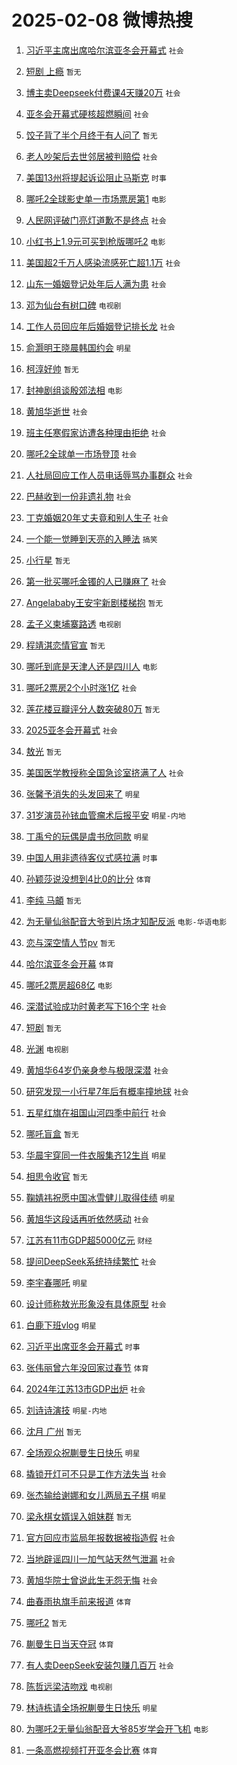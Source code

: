 # 2025-02-08 微博热搜 
1. [习近平主席出席哈尔滨亚冬会开幕式](https://m.weibo.cn/search?containerid=100103type%3D1%26t%3D10%26q%3D%23%E4%B9%A0%E8%BF%91%E5%B9%B3%E4%B8%BB%E5%B8%AD%E5%87%BA%E5%B8%AD%E5%93%88%E5%B0%94%E6%BB%A8%E4%BA%9A%E5%86%AC%E4%BC%9A%E5%BC%80%E5%B9%95%E5%BC%8F%23&stream_entry_id=51&isnewpage=1&extparam=seat%3D1%26pos%3D0%26filter_type%3Drealtimehot%26stream_entry_id%3D51%26c_type%3D51%26q%3D%2523%25E4%25B9%25A0%25E8%25BF%2591%25E5%25B9%25B3%25E4%25B8%25BB%25E5%25B8%25AD%25E5%2587%25BA%25E5%25B8%25AD%25E5%2593%2588%25E5%25B0%2594%25E6%25BB%25A8%25E4%25BA%259A%25E5%2586%25AC%25E4%25BC%259A%25E5%25BC%2580%25E5%25B9%2595%25E5%25BC%258F%2523%26dgr%3D0%26cate%3D10103%26display_time%3D1738962981%26pre_seqid%3D17389629811650108983925) `社会` 

2. [短剧 上瘾](https://m.weibo.cn/search?containerid=100103type%3D1%26t%3D10%26q%3D%E7%9F%AD%E5%89%A7+%E4%B8%8A%E7%98%BE&stream_entry_id=31&isnewpage=1&extparam=seat%3D1%26realpos%3D1%26stream_entry_id%3D31%26band_rank%3D1%26lcate%3D5001%26pos%3D0%26filter_type%3Drealtimehot%26flag%3D2%26c_type%3D31%26q%3D%25E7%259F%25AD%25E5%2589%25A7%2520%25E4%25B8%258A%25E7%2598%25BE%26dgr%3D0%26cate%3D5001%26display_time%3D1738962981%26pre_seqid%3D17389629811650108983925) `暂无` 

3. [博主卖Deepseek付费课4天赚20万](https://m.weibo.cn/search?containerid=100103type%3D1%26t%3D10%26q%3D%23%E5%8D%9A%E4%B8%BB%E5%8D%96Deepseek%E4%BB%98%E8%B4%B9%E8%AF%BE4%E5%A4%A9%E8%B5%9A20%E4%B8%87%23&stream_entry_id=31&isnewpage=1&extparam=seat%3D1%26realpos%3D2%26stream_entry_id%3D31%26band_rank%3D2%26lcate%3D5001%26pos%3D1%26filter_type%3Drealtimehot%26flag%3D2%26c_type%3D31%26q%3D%2523%25E5%258D%259A%25E4%25B8%25BB%25E5%258D%2596Deepseek%25E4%25BB%2598%25E8%25B4%25B9%25E8%25AF%25BE4%25E5%25A4%25A9%25E8%25B5%259A20%25E4%25B8%2587%2523%26dgr%3D0%26cate%3D5001%26display_time%3D1738962981%26pre_seqid%3D17389629811650108983925) `社会` 

4. [亚冬会开幕式硬核超燃瞬间](https://m.weibo.cn/search?containerid=100103type%3D1%26t%3D10%26q%3D%23%E4%BA%9A%E5%86%AC%E4%BC%9A%E5%BC%80%E5%B9%95%E5%BC%8F%E7%A1%AC%E6%A0%B8%E8%B6%85%E7%87%83%E7%9E%AC%E9%97%B4%23&stream_entry_id=31&isnewpage=1&extparam=seat%3D1%26realpos%3D3%26stream_entry_id%3D31%26band_rank%3D3%26lcate%3D5001%26pos%3D2%26filter_type%3Drealtimehot%26flag%3D0%26c_type%3D31%26q%3D%2523%25E4%25BA%259A%25E5%2586%25AC%25E4%25BC%259A%25E5%25BC%2580%25E5%25B9%2595%25E5%25BC%258F%25E7%25A1%25AC%25E6%25A0%25B8%25E8%25B6%2585%25E7%2587%2583%25E7%259E%25AC%25E9%2597%25B4%2523%26dgr%3D0%26cate%3D5001%26display_time%3D1738962981%26pre_seqid%3D17389629811650108983925) `社会` 

5. [饺子背了半个月终于有人问了](https://m.weibo.cn/search?containerid=100103type%3D1%26t%3D10%26q%3D%E9%A5%BA%E5%AD%90%E8%83%8C%E4%BA%86%E5%8D%8A%E4%B8%AA%E6%9C%88%E7%BB%88%E4%BA%8E%E6%9C%89%E4%BA%BA%E9%97%AE%E4%BA%86&stream_entry_id=31&isnewpage=1&extparam=seat%3D1%26realpos%3D4%26stream_entry_id%3D31%26band_rank%3D4%26lcate%3D5001%26pos%3D3%26filter_type%3Drealtimehot%26flag%3D2%26c_type%3D31%26q%3D%25E9%25A5%25BA%25E5%25AD%2590%25E8%2583%258C%25E4%25BA%2586%25E5%258D%258A%25E4%25B8%25AA%25E6%259C%2588%25E7%25BB%2588%25E4%25BA%258E%25E6%259C%2589%25E4%25BA%25BA%25E9%2597%25AE%25E4%25BA%2586%26dgr%3D0%26cate%3D5001%26display_time%3D1738962981%26pre_seqid%3D17389629811650108983925) `暂无` 

6. [老人吵架后去世邻居被判赔偿](https://m.weibo.cn/search?containerid=100103type%3D1%26t%3D10%26q%3D%23%E8%80%81%E4%BA%BA%E5%90%B5%E6%9E%B6%E5%90%8E%E5%8E%BB%E4%B8%96%E9%82%BB%E5%B1%85%E8%A2%AB%E5%88%A4%E8%B5%94%E5%81%BF%23&stream_entry_id=31&isnewpage=1&extparam=seat%3D1%26realpos%3D5%26stream_entry_id%3D31%26band_rank%3D5%26lcate%3D5001%26pos%3D4%26filter_type%3Drealtimehot%26flag%3D0%26c_type%3D31%26q%3D%2523%25E8%2580%2581%25E4%25BA%25BA%25E5%2590%25B5%25E6%259E%25B6%25E5%2590%258E%25E5%258E%25BB%25E4%25B8%2596%25E9%2582%25BB%25E5%25B1%2585%25E8%25A2%25AB%25E5%2588%25A4%25E8%25B5%2594%25E5%2581%25BF%2523%26dgr%3D0%26cate%3D5001%26display_time%3D1738962981%26pre_seqid%3D17389629811650108983925) `社会` 

7. [美国13州将提起诉讼阻止马斯克](https://m.weibo.cn/search?containerid=100103type%3D1%26t%3D10%26q%3D%23%E7%BE%8E%E5%9B%BD13%E5%B7%9E%E5%B0%86%E6%8F%90%E8%B5%B7%E8%AF%89%E8%AE%BC%E9%98%BB%E6%AD%A2%E9%A9%AC%E6%96%AF%E5%85%8B%23&stream_entry_id=31&isnewpage=1&extparam=seat%3D1%26realpos%3D6%26stream_entry_id%3D31%26band_rank%3D6%26lcate%3D5001%26pos%3D5%26filter_type%3Drealtimehot%26flag%3D0%26c_type%3D31%26q%3D%2523%25E7%25BE%258E%25E5%259B%25BD13%25E5%25B7%259E%25E5%25B0%2586%25E6%258F%2590%25E8%25B5%25B7%25E8%25AF%2589%25E8%25AE%25BC%25E9%2598%25BB%25E6%25AD%25A2%25E9%25A9%25AC%25E6%2596%25AF%25E5%2585%258B%2523%26dgr%3D0%26cate%3D5001%26display_time%3D1738962981%26pre_seqid%3D17389629811650108983925) `时事` 

8. [哪吒2全球影史单一市场票房第1](https://m.weibo.cn/search?containerid=100103type%3D1%26t%3D10%26q%3D%23%E5%93%AA%E5%90%922%E5%85%A8%E7%90%83%E5%BD%B1%E5%8F%B2%E5%8D%95%E4%B8%80%E5%B8%82%E5%9C%BA%E7%A5%A8%E6%88%BF%E7%AC%AC1%23&stream_entry_id=31&isnewpage=1&extparam=seat%3D1%26realpos%3D7%26stream_entry_id%3D31%26band_rank%3D7%26lcate%3D5001%26pos%3D6%26filter_type%3Drealtimehot%26flag%3D0%26c_type%3D31%26q%3D%2523%25E5%2593%25AA%25E5%2590%25922%25E5%2585%25A8%25E7%2590%2583%25E5%25BD%25B1%25E5%258F%25B2%25E5%258D%2595%25E4%25B8%2580%25E5%25B8%2582%25E5%259C%25BA%25E7%25A5%25A8%25E6%2588%25BF%25E7%25AC%25AC1%2523%26dgr%3D0%26cate%3D5001%26display_time%3D1738962981%26pre_seqid%3D17389629811650108983925) `电影` 

9. [人民网评破门亮灯道歉不是终点](https://m.weibo.cn/search?containerid=100103type%3D1%26t%3D10%26q%3D%23%E4%BA%BA%E6%B0%91%E7%BD%91%E8%AF%84%E7%A0%B4%E9%97%A8%E4%BA%AE%E7%81%AF%E9%81%93%E6%AD%89%E4%B8%8D%E6%98%AF%E7%BB%88%E7%82%B9%23&stream_entry_id=31&isnewpage=1&extparam=seat%3D1%26realpos%3D8%26stream_entry_id%3D31%26band_rank%3D8%26lcate%3D5001%26pos%3D7%26filter_type%3Drealtimehot%26flag%3D0%26c_type%3D31%26q%3D%2523%25E4%25BA%25BA%25E6%25B0%2591%25E7%25BD%2591%25E8%25AF%2584%25E7%25A0%25B4%25E9%2597%25A8%25E4%25BA%25AE%25E7%2581%25AF%25E9%2581%2593%25E6%25AD%2589%25E4%25B8%258D%25E6%2598%25AF%25E7%25BB%2588%25E7%2582%25B9%2523%26dgr%3D0%26cate%3D5001%26display_time%3D1738962981%26pre_seqid%3D17389629811650108983925) `社会` 

10. [小红书上1.9元可买到枪版哪吒2](https://m.weibo.cn/search?containerid=100103type%3D1%26t%3D10%26q%3D%23%E5%B0%8F%E7%BA%A2%E4%B9%A6%E4%B8%8A1.9%E5%85%83%E5%8F%AF%E4%B9%B0%E5%88%B0%E6%9E%AA%E7%89%88%E5%93%AA%E5%90%922%23&stream_entry_id=31&isnewpage=1&extparam=seat%3D1%26realpos%3D9%26stream_entry_id%3D31%26band_rank%3D9%26lcate%3D5001%26pos%3D8%26filter_type%3Drealtimehot%26flag%3D2%26c_type%3D31%26q%3D%2523%25E5%25B0%258F%25E7%25BA%25A2%25E4%25B9%25A6%25E4%25B8%258A1.9%25E5%2585%2583%25E5%258F%25AF%25E4%25B9%25B0%25E5%2588%25B0%25E6%259E%25AA%25E7%2589%2588%25E5%2593%25AA%25E5%2590%25922%2523%26dgr%3D0%26cate%3D5001%26display_time%3D1738962981%26pre_seqid%3D17389629811650108983925) `电影` 

11. [美国超2千万人感染流感死亡超1.1万](https://m.weibo.cn/search?containerid=100103type%3D1%26t%3D10%26q%3D%23%E7%BE%8E%E5%9B%BD%E8%B6%852%E5%8D%83%E4%B8%87%E4%BA%BA%E6%84%9F%E6%9F%93%E6%B5%81%E6%84%9F%E6%AD%BB%E4%BA%A1%E8%B6%851.1%E4%B8%87%23&stream_entry_id=31&isnewpage=1&extparam=seat%3D1%26realpos%3D10%26stream_entry_id%3D31%26band_rank%3D10%26lcate%3D5001%26pos%3D9%26filter_type%3Drealtimehot%26flag%3D0%26c_type%3D31%26q%3D%2523%25E7%25BE%258E%25E5%259B%25BD%25E8%25B6%25852%25E5%258D%2583%25E4%25B8%2587%25E4%25BA%25BA%25E6%2584%259F%25E6%259F%2593%25E6%25B5%2581%25E6%2584%259F%25E6%25AD%25BB%25E4%25BA%25A1%25E8%25B6%25851.1%25E4%25B8%2587%2523%26dgr%3D0%26cate%3D5001%26display_time%3D1738962981%26pre_seqid%3D17389629811650108983925) `社会` 

12. [山东一婚姻登记处年后人满为患](https://m.weibo.cn/search?containerid=100103type%3D1%26t%3D10%26q%3D%23%E5%B1%B1%E4%B8%9C%E4%B8%80%E5%A9%9A%E5%A7%BB%E7%99%BB%E8%AE%B0%E5%A4%84%E5%B9%B4%E5%90%8E%E4%BA%BA%E6%BB%A1%E4%B8%BA%E6%82%A3%23&stream_entry_id=31&isnewpage=1&extparam=seat%3D1%26realpos%3D11%26stream_entry_id%3D31%26band_rank%3D11%26lcate%3D5001%26pos%3D10%26filter_type%3Drealtimehot%26flag%3D0%26c_type%3D31%26q%3D%2523%25E5%25B1%25B1%25E4%25B8%259C%25E4%25B8%2580%25E5%25A9%259A%25E5%25A7%25BB%25E7%2599%25BB%25E8%25AE%25B0%25E5%25A4%2584%25E5%25B9%25B4%25E5%2590%258E%25E4%25BA%25BA%25E6%25BB%25A1%25E4%25B8%25BA%25E6%2582%25A3%2523%26dgr%3D0%26cate%3D5001%26display_time%3D1738962981%26pre_seqid%3D17389629811650108983925) `社会` 

13. [邓为仙台有树口碑](https://m.weibo.cn/search?containerid=100103type%3D1%26t%3D10%26q%3D%23%E9%82%93%E4%B8%BA%E4%BB%99%E5%8F%B0%E6%9C%89%E6%A0%91%E5%8F%A3%E7%A2%91%23&stream_entry_id=31&isnewpage=1&extparam=seat%3D1%26realpos%3D12%26stream_entry_id%3D31%26band_rank%3D12%26lcate%3D5001%26pos%3D11%26filter_type%3Drealtimehot%26flag%3D0%26c_type%3D31%26q%3D%2523%25E9%2582%2593%25E4%25B8%25BA%25E4%25BB%2599%25E5%258F%25B0%25E6%259C%2589%25E6%25A0%2591%25E5%258F%25A3%25E7%25A2%2591%2523%26dgr%3D0%26cate%3D5001%26display_time%3D1738962981%26pre_seqid%3D17389629811650108983925) `电视剧` 

14. [工作人员回应年后婚姻登记排长龙](https://m.weibo.cn/search?containerid=100103type%3D1%26t%3D10%26q%3D%23%E5%B7%A5%E4%BD%9C%E4%BA%BA%E5%91%98%E5%9B%9E%E5%BA%94%E5%B9%B4%E5%90%8E%E5%A9%9A%E5%A7%BB%E7%99%BB%E8%AE%B0%E6%8E%92%E9%95%BF%E9%BE%99%23&stream_entry_id=31&isnewpage=1&extparam=seat%3D1%26realpos%3D13%26stream_entry_id%3D31%26band_rank%3D13%26lcate%3D5001%26pos%3D12%26filter_type%3Drealtimehot%26flag%3D0%26c_type%3D31%26q%3D%2523%25E5%25B7%25A5%25E4%25BD%259C%25E4%25BA%25BA%25E5%2591%2598%25E5%259B%259E%25E5%25BA%2594%25E5%25B9%25B4%25E5%2590%258E%25E5%25A9%259A%25E5%25A7%25BB%25E7%2599%25BB%25E8%25AE%25B0%25E6%258E%2592%25E9%2595%25BF%25E9%25BE%2599%2523%26dgr%3D0%26cate%3D5001%26display_time%3D1738962981%26pre_seqid%3D17389629811650108983925) `社会` 

15. [俞灏明王晓晨韩国约会](https://m.weibo.cn/search?containerid=100103type%3D1%26t%3D10%26q%3D%23%E4%BF%9E%E7%81%8F%E6%98%8E%E7%8E%8B%E6%99%93%E6%99%A8%E9%9F%A9%E5%9B%BD%E7%BA%A6%E4%BC%9A%23&stream_entry_id=31&isnewpage=1&extparam=seat%3D1%26realpos%3D14%26stream_entry_id%3D31%26band_rank%3D14%26lcate%3D5001%26pos%3D13%26filter_type%3Drealtimehot%26flag%3D0%26c_type%3D31%26q%3D%2523%25E4%25BF%259E%25E7%2581%258F%25E6%2598%258E%25E7%258E%258B%25E6%2599%2593%25E6%2599%25A8%25E9%259F%25A9%25E5%259B%25BD%25E7%25BA%25A6%25E4%25BC%259A%2523%26dgr%3D0%26cate%3D5001%26display_time%3D1738962981%26pre_seqid%3D17389629811650108983925) `明星` 

16. [柯淳好帅](https://m.weibo.cn/search?containerid=100103type%3D1%26t%3D10%26q%3D%E6%9F%AF%E6%B7%B3%E5%A5%BD%E5%B8%85&stream_entry_id=31&isnewpage=1&extparam=seat%3D1%26realpos%3D15%26stream_entry_id%3D31%26band_rank%3D15%26lcate%3D5001%26pos%3D14%26filter_type%3Drealtimehot%26flag%3D0%26c_type%3D31%26q%3D%25E6%259F%25AF%25E6%25B7%25B3%25E5%25A5%25BD%25E5%25B8%2585%26dgr%3D0%26cate%3D5001%26display_time%3D1738962981%26pre_seqid%3D17389629811650108983925) `暂无` 

17. [封神剧组谈殷郊法相](https://m.weibo.cn/search?containerid=100103type%3D1%26t%3D10%26q%3D%23%E5%B0%81%E7%A5%9E%E5%89%A7%E7%BB%84%E8%B0%88%E6%AE%B7%E9%83%8A%E6%B3%95%E7%9B%B8%23&stream_entry_id=31&isnewpage=1&extparam=seat%3D1%26realpos%3D16%26stream_entry_id%3D31%26band_rank%3D16%26lcate%3D5001%26pos%3D15%26filter_type%3Drealtimehot%26flag%3D0%26c_type%3D31%26q%3D%2523%25E5%25B0%2581%25E7%25A5%259E%25E5%2589%25A7%25E7%25BB%2584%25E8%25B0%2588%25E6%25AE%25B7%25E9%2583%258A%25E6%25B3%2595%25E7%259B%25B8%2523%26dgr%3D0%26cate%3D5001%26display_time%3D1738962981%26pre_seqid%3D17389629811650108983925) `电影` 

18. [黄旭华逝世](https://m.weibo.cn/search?containerid=100103type%3D1%26t%3D10%26q%3D%23%E9%BB%84%E6%97%AD%E5%8D%8E%E9%80%9D%E4%B8%96%23&stream_entry_id=31&isnewpage=1&extparam=seat%3D1%26realpos%3D17%26stream_entry_id%3D31%26band_rank%3D17%26lcate%3D5001%26pos%3D16%26filter_type%3Drealtimehot%26flag%3D0%26c_type%3D31%26q%3D%2523%25E9%25BB%2584%25E6%2597%25AD%25E5%258D%258E%25E9%2580%259D%25E4%25B8%2596%2523%26dgr%3D0%26cate%3D5001%26display_time%3D1738962981%26pre_seqid%3D17389629811650108983925) `社会` 

19. [班主任寒假家访遭各种理由拒绝](https://m.weibo.cn/search?containerid=100103type%3D1%26t%3D10%26q%3D%23%E7%8F%AD%E4%B8%BB%E4%BB%BB%E5%AF%92%E5%81%87%E5%AE%B6%E8%AE%BF%E9%81%AD%E5%90%84%E7%A7%8D%E7%90%86%E7%94%B1%E6%8B%92%E7%BB%9D%23&stream_entry_id=31&isnewpage=1&extparam=seat%3D1%26realpos%3D18%26stream_entry_id%3D31%26band_rank%3D18%26lcate%3D5001%26pos%3D17%26filter_type%3Drealtimehot%26flag%3D0%26c_type%3D31%26q%3D%2523%25E7%258F%25AD%25E4%25B8%25BB%25E4%25BB%25BB%25E5%25AF%2592%25E5%2581%2587%25E5%25AE%25B6%25E8%25AE%25BF%25E9%2581%25AD%25E5%2590%2584%25E7%25A7%258D%25E7%2590%2586%25E7%2594%25B1%25E6%258B%2592%25E7%25BB%259D%2523%26dgr%3D0%26cate%3D5001%26display_time%3D1738962981%26pre_seqid%3D17389629811650108983925) `社会` 

20. [哪吒2全球单一市场登顶](https://m.weibo.cn/search?containerid=100103type%3D1%26t%3D10%26q%3D%23%E5%93%AA%E5%90%922%E5%85%A8%E7%90%83%E5%8D%95%E4%B8%80%E5%B8%82%E5%9C%BA%E7%99%BB%E9%A1%B6%23&stream_entry_id=31&isnewpage=1&extparam=seat%3D1%26realpos%3D19%26stream_entry_id%3D31%26band_rank%3D19%26lcate%3D5001%26pos%3D18%26filter_type%3Drealtimehot%26flag%3D0%26c_type%3D31%26q%3D%2523%25E5%2593%25AA%25E5%2590%25922%25E5%2585%25A8%25E7%2590%2583%25E5%258D%2595%25E4%25B8%2580%25E5%25B8%2582%25E5%259C%25BA%25E7%2599%25BB%25E9%25A1%25B6%2523%26dgr%3D0%26cate%3D5001%26display_time%3D1738962981%26pre_seqid%3D17389629811650108983925) `社会` 

21. [人社局回应工作人员电话辱骂办事群众](https://m.weibo.cn/search?containerid=100103type%3D1%26t%3D10%26q%3D%23%E4%BA%BA%E7%A4%BE%E5%B1%80%E5%9B%9E%E5%BA%94%E5%B7%A5%E4%BD%9C%E4%BA%BA%E5%91%98%E7%94%B5%E8%AF%9D%E8%BE%B1%E9%AA%82%E5%8A%9E%E4%BA%8B%E7%BE%A4%E4%BC%97%23&stream_entry_id=31&isnewpage=1&extparam=seat%3D1%26realpos%3D20%26stream_entry_id%3D31%26band_rank%3D20%26lcate%3D5001%26pos%3D19%26filter_type%3Drealtimehot%26flag%3D0%26c_type%3D31%26q%3D%2523%25E4%25BA%25BA%25E7%25A4%25BE%25E5%25B1%2580%25E5%259B%259E%25E5%25BA%2594%25E5%25B7%25A5%25E4%25BD%259C%25E4%25BA%25BA%25E5%2591%2598%25E7%2594%25B5%25E8%25AF%259D%25E8%25BE%25B1%25E9%25AA%2582%25E5%258A%259E%25E4%25BA%258B%25E7%25BE%25A4%25E4%25BC%2597%2523%26dgr%3D0%26cate%3D5001%26display_time%3D1738962981%26pre_seqid%3D17389629811650108983925) `社会` 

22. [巴赫收到一份非遗礼物](https://m.weibo.cn/search?containerid=100103type%3D1%26t%3D10%26q%3D%23%E5%B7%B4%E8%B5%AB%E6%94%B6%E5%88%B0%E4%B8%80%E4%BB%BD%E9%9D%9E%E9%81%97%E7%A4%BC%E7%89%A9%23&stream_entry_id=31&isnewpage=1&extparam=seat%3D1%26realpos%3D21%26stream_entry_id%3D31%26band_rank%3D21%26lcate%3D5001%26pos%3D20%26filter_type%3Drealtimehot%26flag%3D1%26c_type%3D31%26q%3D%2523%25E5%25B7%25B4%25E8%25B5%25AB%25E6%2594%25B6%25E5%2588%25B0%25E4%25B8%2580%25E4%25BB%25BD%25E9%259D%259E%25E9%2581%2597%25E7%25A4%25BC%25E7%2589%25A9%2523%26dgr%3D0%26cate%3D5001%26display_time%3D1738962981%26pre_seqid%3D17389629811650108983925) `社会` 

23. [丁克婚姻20年丈夫竟和别人生子](https://m.weibo.cn/search?containerid=100103type%3D1%26t%3D10%26q%3D%23%E4%B8%81%E5%85%8B%E5%A9%9A%E5%A7%BB20%E5%B9%B4%E4%B8%88%E5%A4%AB%E7%AB%9F%E5%92%8C%E5%88%AB%E4%BA%BA%E7%94%9F%E5%AD%90%23&stream_entry_id=31&isnewpage=1&extparam=seat%3D1%26realpos%3D22%26stream_entry_id%3D31%26band_rank%3D22%26lcate%3D5001%26pos%3D21%26filter_type%3Drealtimehot%26flag%3D0%26c_type%3D31%26q%3D%2523%25E4%25B8%2581%25E5%2585%258B%25E5%25A9%259A%25E5%25A7%25BB20%25E5%25B9%25B4%25E4%25B8%2588%25E5%25A4%25AB%25E7%25AB%259F%25E5%2592%258C%25E5%2588%25AB%25E4%25BA%25BA%25E7%2594%259F%25E5%25AD%2590%2523%26dgr%3D0%26cate%3D5001%26display_time%3D1738962981%26pre_seqid%3D17389629811650108983925) `社会` 

24. [一个能一觉睡到天亮的入睡法](https://m.weibo.cn/search?containerid=100103type%3D1%26t%3D10%26q%3D%23%E4%B8%80%E4%B8%AA%E8%83%BD%E4%B8%80%E8%A7%89%E7%9D%A1%E5%88%B0%E5%A4%A9%E4%BA%AE%E7%9A%84%E5%85%A5%E7%9D%A1%E6%B3%95%23&stream_entry_id=31&isnewpage=1&extparam=seat%3D1%26realpos%3D23%26stream_entry_id%3D31%26band_rank%3D23%26lcate%3D5001%26pos%3D22%26filter_type%3Drealtimehot%26flag%3D0%26c_type%3D31%26q%3D%2523%25E4%25B8%2580%25E4%25B8%25AA%25E8%2583%25BD%25E4%25B8%2580%25E8%25A7%2589%25E7%259D%25A1%25E5%2588%25B0%25E5%25A4%25A9%25E4%25BA%25AE%25E7%259A%2584%25E5%2585%25A5%25E7%259D%25A1%25E6%25B3%2595%2523%26dgr%3D0%26cate%3D5001%26display_time%3D1738962981%26pre_seqid%3D17389629811650108983925) `搞笑` 

25. [小行星](https://m.weibo.cn/search?containerid=100103type%3D1%26t%3D10%26q%3D%E5%B0%8F%E8%A1%8C%E6%98%9F&stream_entry_id=31&isnewpage=1&extparam=seat%3D1%26realpos%3D24%26stream_entry_id%3D31%26band_rank%3D24%26lcate%3D5001%26pos%3D23%26filter_type%3Drealtimehot%26flag%3D0%26c_type%3D31%26q%3D%25E5%25B0%258F%25E8%25A1%258C%25E6%2598%259F%26dgr%3D0%26cate%3D5001%26display_time%3D1738962981%26pre_seqid%3D17389629811650108983925) `暂无` 

26. [第一批买哪吒金镯的人已赚麻了](https://m.weibo.cn/search?containerid=100103type%3D1%26t%3D10%26q%3D%23%E7%AC%AC%E4%B8%80%E6%89%B9%E4%B9%B0%E5%93%AA%E5%90%92%E9%87%91%E9%95%AF%E7%9A%84%E4%BA%BA%E5%B7%B2%E8%B5%9A%E9%BA%BB%E4%BA%86%23&stream_entry_id=31&isnewpage=1&extparam=seat%3D1%26realpos%3D25%26stream_entry_id%3D31%26band_rank%3D25%26lcate%3D5001%26pos%3D24%26filter_type%3Drealtimehot%26flag%3D0%26c_type%3D31%26q%3D%2523%25E7%25AC%25AC%25E4%25B8%2580%25E6%2589%25B9%25E4%25B9%25B0%25E5%2593%25AA%25E5%2590%2592%25E9%2587%2591%25E9%2595%25AF%25E7%259A%2584%25E4%25BA%25BA%25E5%25B7%25B2%25E8%25B5%259A%25E9%25BA%25BB%25E4%25BA%2586%2523%26dgr%3D0%26cate%3D5001%26display_time%3D1738962981%26pre_seqid%3D17389629811650108983925) `社会` 

27. [Angelababy王安宇新剧楼梯抱](https://m.weibo.cn/search?containerid=100103type%3D1%26t%3D10%26q%3DAngelababy%E7%8E%8B%E5%AE%89%E5%AE%87%E6%96%B0%E5%89%A7%E6%A5%BC%E6%A2%AF%E6%8A%B1&stream_entry_id=31&isnewpage=1&extparam=seat%3D1%26realpos%3D26%26stream_entry_id%3D31%26band_rank%3D26%26lcate%3D5001%26pos%3D25%26filter_type%3Drealtimehot%26flag%3D0%26c_type%3D31%26q%3DAngelababy%25E7%258E%258B%25E5%25AE%2589%25E5%25AE%2587%25E6%2596%25B0%25E5%2589%25A7%25E6%25A5%25BC%25E6%25A2%25AF%25E6%258A%25B1%26dgr%3D0%26cate%3D5001%26display_time%3D1738962981%26pre_seqid%3D17389629811650108983925) `暂无` 

28. [孟子义柬埔寨路透](https://m.weibo.cn/search?containerid=100103type%3D1%26t%3D10%26q%3D%23%E5%AD%9F%E5%AD%90%E4%B9%89%E6%9F%AC%E5%9F%94%E5%AF%A8%E8%B7%AF%E9%80%8F%23&stream_entry_id=31&isnewpage=1&extparam=seat%3D1%26realpos%3D27%26stream_entry_id%3D31%26band_rank%3D27%26lcate%3D5001%26pos%3D26%26filter_type%3Drealtimehot%26flag%3D0%26c_type%3D31%26q%3D%2523%25E5%25AD%259F%25E5%25AD%2590%25E4%25B9%2589%25E6%259F%25AC%25E5%259F%2594%25E5%25AF%25A8%25E8%25B7%25AF%25E9%2580%258F%2523%26dgr%3D0%26cate%3D5001%26display_time%3D1738962981%26pre_seqid%3D17389629811650108983925) `电视剧` 

29. [程靖淇恋情官宣](https://m.weibo.cn/search?containerid=100103type%3D1%26t%3D10%26q%3D%E7%A8%8B%E9%9D%96%E6%B7%87%E6%81%8B%E6%83%85%E5%AE%98%E5%AE%A3&stream_entry_id=31&isnewpage=1&extparam=seat%3D1%26realpos%3D28%26stream_entry_id%3D31%26band_rank%3D28%26lcate%3D5001%26pos%3D27%26filter_type%3Drealtimehot%26flag%3D0%26c_type%3D31%26q%3D%25E7%25A8%258B%25E9%259D%2596%25E6%25B7%2587%25E6%2581%258B%25E6%2583%2585%25E5%25AE%2598%25E5%25AE%25A3%26dgr%3D0%26cate%3D5001%26display_time%3D1738962981%26pre_seqid%3D17389629811650108983925) `暂无` 

30. [哪吒到底是天津人还是四川人](https://m.weibo.cn/search?containerid=100103type%3D1%26t%3D10%26q%3D%23%E5%93%AA%E5%90%92%E5%88%B0%E5%BA%95%E6%98%AF%E5%A4%A9%E6%B4%A5%E4%BA%BA%E8%BF%98%E6%98%AF%E5%9B%9B%E5%B7%9D%E4%BA%BA%23&stream_entry_id=31&isnewpage=1&extparam=seat%3D1%26realpos%3D29%26stream_entry_id%3D31%26band_rank%3D29%26lcate%3D5001%26pos%3D28%26filter_type%3Drealtimehot%26flag%3D0%26c_type%3D31%26q%3D%2523%25E5%2593%25AA%25E5%2590%2592%25E5%2588%25B0%25E5%25BA%2595%25E6%2598%25AF%25E5%25A4%25A9%25E6%25B4%25A5%25E4%25BA%25BA%25E8%25BF%2598%25E6%2598%25AF%25E5%259B%259B%25E5%25B7%259D%25E4%25BA%25BA%2523%26dgr%3D0%26cate%3D5001%26display_time%3D1738962981%26pre_seqid%3D17389629811650108983925) `电影` 

31. [哪吒2票房2个小时涨1亿](https://m.weibo.cn/search?containerid=100103type%3D1%26t%3D10%26q%3D%23%E5%93%AA%E5%90%922%E7%A5%A8%E6%88%BF2%E4%B8%AA%E5%B0%8F%E6%97%B6%E6%B6%A81%E4%BA%BF%23&stream_entry_id=31&isnewpage=1&extparam=seat%3D1%26realpos%3D30%26stream_entry_id%3D31%26band_rank%3D30%26lcate%3D5001%26pos%3D29%26filter_type%3Drealtimehot%26flag%3D0%26c_type%3D31%26q%3D%2523%25E5%2593%25AA%25E5%2590%25922%25E7%25A5%25A8%25E6%2588%25BF2%25E4%25B8%25AA%25E5%25B0%258F%25E6%2597%25B6%25E6%25B6%25A81%25E4%25BA%25BF%2523%26dgr%3D0%26cate%3D5001%26display_time%3D1738962981%26pre_seqid%3D17389629811650108983925) `社会` 

32. [莲花楼豆瓣评分人数突破80万](https://m.weibo.cn/search?containerid=100103type%3D1%26t%3D10%26q%3D%23%E8%8E%B2%E8%8A%B1%E6%A5%BC%E8%B1%86%E7%93%A3%E8%AF%84%E5%88%86%E4%BA%BA%E6%95%B0%E7%AA%81%E7%A0%B480%E4%B8%87%23&stream_entry_id=31&isnewpage=1&extparam=seat%3D1%26realpos%3D31%26stream_entry_id%3D31%26band_rank%3D31%26lcate%3D5001%26pos%3D30%26filter_type%3Drealtimehot%26flag%3D0%26c_type%3D31%26q%3D%2523%25E8%258E%25B2%25E8%258A%25B1%25E6%25A5%25BC%25E8%25B1%2586%25E7%2593%25A3%25E8%25AF%2584%25E5%2588%2586%25E4%25BA%25BA%25E6%2595%25B0%25E7%25AA%2581%25E7%25A0%25B480%25E4%25B8%2587%2523%26dgr%3D0%26cate%3D5001%26display_time%3D1738962981%26pre_seqid%3D17389629811650108983925) `暂无` 

33. [2025亚冬会开幕式](https://m.weibo.cn/search?containerid=100103type%3D1%26t%3D10%26q%3D%232025%E4%BA%9A%E5%86%AC%E4%BC%9A%E5%BC%80%E5%B9%95%E5%BC%8F%23&stream_entry_id=31&isnewpage=1&extparam=seat%3D1%26realpos%3D32%26stream_entry_id%3D31%26band_rank%3D32%26lcate%3D5001%26pos%3D31%26filter_type%3Drealtimehot%26flag%3D0%26c_type%3D31%26q%3D%25232025%25E4%25BA%259A%25E5%2586%25AC%25E4%25BC%259A%25E5%25BC%2580%25E5%25B9%2595%25E5%25BC%258F%2523%26dgr%3D0%26cate%3D5001%26display_time%3D1738962981%26pre_seqid%3D17389629811650108983925) `社会` 

34. [敖光](https://m.weibo.cn/search?containerid=100103type%3D1%26t%3D10%26q%3D%E6%95%96%E5%85%89&stream_entry_id=31&isnewpage=1&extparam=seat%3D1%26realpos%3D33%26stream_entry_id%3D31%26band_rank%3D33%26lcate%3D5001%26pos%3D32%26filter_type%3Drealtimehot%26flag%3D0%26c_type%3D31%26q%3D%25E6%2595%2596%25E5%2585%2589%26dgr%3D0%26cate%3D5001%26display_time%3D1738962981%26pre_seqid%3D17389629811650108983925) `暂无` 

35. [美国医学教授称全国急诊室挤满了人](https://m.weibo.cn/search?containerid=100103type%3D1%26t%3D10%26q%3D%23%E7%BE%8E%E5%9B%BD%E5%8C%BB%E5%AD%A6%E6%95%99%E6%8E%88%E7%A7%B0%E5%85%A8%E5%9B%BD%E6%80%A5%E8%AF%8A%E5%AE%A4%E6%8C%A4%E6%BB%A1%E4%BA%86%E4%BA%BA%23&stream_entry_id=31&isnewpage=1&extparam=seat%3D1%26realpos%3D34%26stream_entry_id%3D31%26band_rank%3D34%26lcate%3D5001%26pos%3D33%26filter_type%3Drealtimehot%26flag%3D0%26c_type%3D31%26q%3D%2523%25E7%25BE%258E%25E5%259B%25BD%25E5%258C%25BB%25E5%25AD%25A6%25E6%2595%2599%25E6%258E%2588%25E7%25A7%25B0%25E5%2585%25A8%25E5%259B%25BD%25E6%2580%25A5%25E8%25AF%258A%25E5%25AE%25A4%25E6%258C%25A4%25E6%25BB%25A1%25E4%25BA%2586%25E4%25BA%25BA%2523%26dgr%3D0%26cate%3D5001%26display_time%3D1738962981%26pre_seqid%3D17389629811650108983925) `社会` 

36. [张馨予消失的头发回来了](https://m.weibo.cn/search?containerid=100103type%3D1%26t%3D10%26q%3D%23%E5%BC%A0%E9%A6%A8%E4%BA%88%E6%B6%88%E5%A4%B1%E7%9A%84%E5%A4%B4%E5%8F%91%E5%9B%9E%E6%9D%A5%E4%BA%86%23&stream_entry_id=31&isnewpage=1&extparam=seat%3D1%26realpos%3D35%26stream_entry_id%3D31%26band_rank%3D35%26lcate%3D5001%26pos%3D34%26filter_type%3Drealtimehot%26flag%3D0%26c_type%3D31%26q%3D%2523%25E5%25BC%25A0%25E9%25A6%25A8%25E4%25BA%2588%25E6%25B6%2588%25E5%25A4%25B1%25E7%259A%2584%25E5%25A4%25B4%25E5%258F%2591%25E5%259B%259E%25E6%259D%25A5%25E4%25BA%2586%2523%26dgr%3D0%26cate%3D5001%26display_time%3D1738962981%26pre_seqid%3D17389629811650108983925) `明星` 

37. [31岁演员孙铱血管瘤术后报平安](https://m.weibo.cn/search?containerid=100103type%3D1%26t%3D10%26q%3D%2331%E5%B2%81%E6%BC%94%E5%91%98%E5%AD%99%E9%93%B1%E8%A1%80%E7%AE%A1%E7%98%A4%E6%9C%AF%E5%90%8E%E6%8A%A5%E5%B9%B3%E5%AE%89%23&stream_entry_id=31&isnewpage=1&extparam=seat%3D1%26realpos%3D36%26stream_entry_id%3D31%26band_rank%3D36%26lcate%3D5001%26pos%3D35%26filter_type%3Drealtimehot%26flag%3D0%26c_type%3D31%26q%3D%252331%25E5%25B2%2581%25E6%25BC%2594%25E5%2591%2598%25E5%25AD%2599%25E9%2593%25B1%25E8%25A1%2580%25E7%25AE%25A1%25E7%2598%25A4%25E6%259C%25AF%25E5%2590%258E%25E6%258A%25A5%25E5%25B9%25B3%25E5%25AE%2589%2523%26dgr%3D0%26cate%3D5001%26display_time%3D1738962981%26pre_seqid%3D17389629811650108983925) `明星-内地` 

38. [丁禹兮的玩偶是虞书欣同款](https://m.weibo.cn/search?containerid=100103type%3D1%26t%3D10%26q%3D%23%E4%B8%81%E7%A6%B9%E5%85%AE%E7%9A%84%E7%8E%A9%E5%81%B6%E6%98%AF%E8%99%9E%E4%B9%A6%E6%AC%A3%E5%90%8C%E6%AC%BE%23&stream_entry_id=31&isnewpage=1&extparam=seat%3D1%26realpos%3D37%26stream_entry_id%3D31%26band_rank%3D37%26lcate%3D5001%26pos%3D36%26filter_type%3Drealtimehot%26flag%3D0%26c_type%3D31%26q%3D%2523%25E4%25B8%2581%25E7%25A6%25B9%25E5%2585%25AE%25E7%259A%2584%25E7%258E%25A9%25E5%2581%25B6%25E6%2598%25AF%25E8%2599%259E%25E4%25B9%25A6%25E6%25AC%25A3%25E5%2590%258C%25E6%25AC%25BE%2523%26dgr%3D0%26cate%3D5001%26display_time%3D1738962981%26pre_seqid%3D17389629811650108983925) `明星` 

39. [中国人用非遗待客仪式感拉满](https://m.weibo.cn/search?containerid=100103type%3D1%26t%3D10%26q%3D%23%E4%B8%AD%E5%9B%BD%E4%BA%BA%E7%94%A8%E9%9D%9E%E9%81%97%E5%BE%85%E5%AE%A2%E4%BB%AA%E5%BC%8F%E6%84%9F%E6%8B%89%E6%BB%A1%23&stream_entry_id=31&isnewpage=1&extparam=seat%3D1%26realpos%3D38%26stream_entry_id%3D31%26band_rank%3D38%26lcate%3D5001%26pos%3D37%26filter_type%3Drealtimehot%26flag%3D1%26c_type%3D31%26q%3D%2523%25E4%25B8%25AD%25E5%259B%25BD%25E4%25BA%25BA%25E7%2594%25A8%25E9%259D%259E%25E9%2581%2597%25E5%25BE%2585%25E5%25AE%25A2%25E4%25BB%25AA%25E5%25BC%258F%25E6%2584%259F%25E6%258B%2589%25E6%25BB%25A1%2523%26dgr%3D0%26cate%3D5001%26display_time%3D1738962981%26pre_seqid%3D17389629811650108983925) `时事` 

40. [孙颖莎说没想到4比0的比分](https://m.weibo.cn/search?containerid=100103type%3D1%26t%3D10%26q%3D%23%E5%AD%99%E9%A2%96%E8%8E%8E%E8%AF%B4%E6%B2%A1%E6%83%B3%E5%88%B04%E6%AF%940%E7%9A%84%E6%AF%94%E5%88%86%23&stream_entry_id=31&isnewpage=1&extparam=seat%3D1%26realpos%3D39%26stream_entry_id%3D31%26band_rank%3D39%26lcate%3D5001%26pos%3D38%26filter_type%3Drealtimehot%26flag%3D0%26c_type%3D31%26q%3D%2523%25E5%25AD%2599%25E9%25A2%2596%25E8%258E%258E%25E8%25AF%25B4%25E6%25B2%25A1%25E6%2583%25B3%25E5%2588%25B04%25E6%25AF%25940%25E7%259A%2584%25E6%25AF%2594%25E5%2588%2586%2523%26dgr%3D0%26cate%3D5001%26display_time%3D1738962981%26pre_seqid%3D17389629811650108983925) `体育` 

41. [李纯 马頔](https://m.weibo.cn/search?containerid=100103type%3D1%26t%3D10%26q%3D%E6%9D%8E%E7%BA%AF+%E9%A9%AC%E9%A0%94&stream_entry_id=31&isnewpage=1&extparam=seat%3D1%26realpos%3D40%26stream_entry_id%3D31%26band_rank%3D40%26lcate%3D5001%26pos%3D39%26filter_type%3Drealtimehot%26flag%3D0%26c_type%3D31%26q%3D%25E6%259D%258E%25E7%25BA%25AF%2520%25E9%25A9%25AC%25E9%25A0%2594%26dgr%3D0%26cate%3D5001%26display_time%3D1738962981%26pre_seqid%3D17389629811650108983925) `暂无` 

42. [为无量仙翁配音大爷到片场才知配反派](https://m.weibo.cn/search?containerid=100103type%3D1%26t%3D10%26q%3D%23%E4%B8%BA%E6%97%A0%E9%87%8F%E4%BB%99%E7%BF%81%E9%85%8D%E9%9F%B3%E5%A4%A7%E7%88%B7%E5%88%B0%E7%89%87%E5%9C%BA%E6%89%8D%E7%9F%A5%E9%85%8D%E5%8F%8D%E6%B4%BE%23&stream_entry_id=31&isnewpage=1&extparam=seat%3D1%26realpos%3D41%26stream_entry_id%3D31%26band_rank%3D41%26lcate%3D5001%26pos%3D40%26filter_type%3Drealtimehot%26flag%3D0%26c_type%3D31%26q%3D%2523%25E4%25B8%25BA%25E6%2597%25A0%25E9%2587%258F%25E4%25BB%2599%25E7%25BF%2581%25E9%2585%258D%25E9%259F%25B3%25E5%25A4%25A7%25E7%2588%25B7%25E5%2588%25B0%25E7%2589%2587%25E5%259C%25BA%25E6%2589%258D%25E7%259F%25A5%25E9%2585%258D%25E5%258F%258D%25E6%25B4%25BE%2523%26dgr%3D0%26cate%3D5001%26display_time%3D1738962981%26pre_seqid%3D17389629811650108983925) `电影-华语电影` 

43. [恋与深空情人节pv](https://m.weibo.cn/search?containerid=100103type%3D1%26t%3D10%26q%3D%23%E6%81%8B%E4%B8%8E%E6%B7%B1%E7%A9%BA%E6%83%85%E4%BA%BA%E8%8A%82pv%23&stream_entry_id=31&isnewpage=1&extparam=seat%3D1%26realpos%3D42%26stream_entry_id%3D31%26band_rank%3D42%26lcate%3D5001%26pos%3D41%26filter_type%3Drealtimehot%26flag%3D0%26c_type%3D31%26q%3D%2523%25E6%2581%258B%25E4%25B8%258E%25E6%25B7%25B1%25E7%25A9%25BA%25E6%2583%2585%25E4%25BA%25BA%25E8%258A%2582pv%2523%26dgr%3D0%26cate%3D5001%26display_time%3D1738962981%26pre_seqid%3D17389629811650108983925) `暂无` 

44. [哈尔滨亚冬会开幕](https://m.weibo.cn/search?containerid=100103type%3D1%26t%3D10%26q%3D%23%E5%93%88%E5%B0%94%E6%BB%A8%E4%BA%9A%E5%86%AC%E4%BC%9A%E5%BC%80%E5%B9%95%23&stream_entry_id=31&isnewpage=1&extparam=seat%3D1%26realpos%3D43%26stream_entry_id%3D31%26band_rank%3D43%26lcate%3D5001%26pos%3D42%26filter_type%3Drealtimehot%26flag%3D0%26c_type%3D31%26q%3D%2523%25E5%2593%2588%25E5%25B0%2594%25E6%25BB%25A8%25E4%25BA%259A%25E5%2586%25AC%25E4%25BC%259A%25E5%25BC%2580%25E5%25B9%2595%2523%26dgr%3D0%26cate%3D5001%26display_time%3D1738962981%26pre_seqid%3D17389629811650108983925) `体育` 

45. [哪吒2票房超68亿](https://m.weibo.cn/search?containerid=100103type%3D1%26t%3D10%26q%3D%23%E5%93%AA%E5%90%922%E7%A5%A8%E6%88%BF%E8%B6%8568%E4%BA%BF%23&stream_entry_id=31&isnewpage=1&extparam=seat%3D1%26realpos%3D44%26stream_entry_id%3D31%26band_rank%3D44%26lcate%3D5001%26pos%3D43%26filter_type%3Drealtimehot%26flag%3D0%26c_type%3D31%26q%3D%2523%25E5%2593%25AA%25E5%2590%25922%25E7%25A5%25A8%25E6%2588%25BF%25E8%25B6%258568%25E4%25BA%25BF%2523%26dgr%3D0%26cate%3D5001%26display_time%3D1738962981%26pre_seqid%3D17389629811650108983925) `电影` 

46. [深潜试验成功时黄老写下16个字](https://m.weibo.cn/search?containerid=100103type%3D1%26t%3D10%26q%3D%23%E6%B7%B1%E6%BD%9C%E8%AF%95%E9%AA%8C%E6%88%90%E5%8A%9F%E6%97%B6%E9%BB%84%E8%80%81%E5%86%99%E4%B8%8B16%E4%B8%AA%E5%AD%97%23&stream_entry_id=31&isnewpage=1&extparam=seat%3D1%26realpos%3D45%26stream_entry_id%3D31%26band_rank%3D45%26lcate%3D5001%26pos%3D44%26filter_type%3Drealtimehot%26flag%3D1%26c_type%3D31%26q%3D%2523%25E6%25B7%25B1%25E6%25BD%259C%25E8%25AF%2595%25E9%25AA%258C%25E6%2588%2590%25E5%258A%259F%25E6%2597%25B6%25E9%25BB%2584%25E8%2580%2581%25E5%2586%2599%25E4%25B8%258B16%25E4%25B8%25AA%25E5%25AD%2597%2523%26dgr%3D0%26cate%3D5001%26display_time%3D1738962981%26pre_seqid%3D17389629811650108983925) `社会` 

47. [短剧](https://m.weibo.cn/search?containerid=100103type%3D1%26t%3D10%26q%3D%E7%9F%AD%E5%89%A7&stream_entry_id=31&isnewpage=1&extparam=seat%3D1%26realpos%3D46%26stream_entry_id%3D31%26band_rank%3D46%26lcate%3D5001%26pos%3D45%26filter_type%3Drealtimehot%26flag%3D0%26c_type%3D31%26q%3D%25E7%259F%25AD%25E5%2589%25A7%26dgr%3D0%26cate%3D5001%26display_time%3D1738962981%26pre_seqid%3D17389629811650108983925) `暂无` 

48. [光渊](https://m.weibo.cn/search?containerid=100103type%3D1%26t%3D10%26q%3D%E5%85%89%E6%B8%8A&stream_entry_id=31&isnewpage=1&extparam=seat%3D1%26realpos%3D47%26stream_entry_id%3D31%26band_rank%3D47%26lcate%3D5001%26pos%3D46%26filter_type%3Drealtimehot%26flag%3D0%26c_type%3D31%26q%3D%25E5%2585%2589%25E6%25B8%258A%26dgr%3D0%26cate%3D5001%26display_time%3D1738962981%26pre_seqid%3D17389629811650108983925) `电视剧` 

49. [黄旭华64岁仍亲身参与极限深潜](https://m.weibo.cn/search?containerid=100103type%3D1%26t%3D10%26q%3D%23%E9%BB%84%E6%97%AD%E5%8D%8E64%E5%B2%81%E4%BB%8D%E4%BA%B2%E8%BA%AB%E5%8F%82%E4%B8%8E%E6%9E%81%E9%99%90%E6%B7%B1%E6%BD%9C%23&stream_entry_id=31&isnewpage=1&extparam=seat%3D1%26realpos%3D48%26stream_entry_id%3D31%26band_rank%3D48%26lcate%3D5001%26pos%3D47%26filter_type%3Drealtimehot%26flag%3D0%26c_type%3D31%26q%3D%2523%25E9%25BB%2584%25E6%2597%25AD%25E5%258D%258E64%25E5%25B2%2581%25E4%25BB%258D%25E4%25BA%25B2%25E8%25BA%25AB%25E5%258F%2582%25E4%25B8%258E%25E6%259E%2581%25E9%2599%2590%25E6%25B7%25B1%25E6%25BD%259C%2523%26dgr%3D0%26cate%3D5001%26display_time%3D1738962981%26pre_seqid%3D17389629811650108983925) `社会` 

50. [研究发现一小行星7年后有概率撞地球](https://m.weibo.cn/search?containerid=100103type%3D1%26t%3D10%26q%3D%23%E7%A0%94%E7%A9%B6%E5%8F%91%E7%8E%B0%E4%B8%80%E5%B0%8F%E8%A1%8C%E6%98%9F7%E5%B9%B4%E5%90%8E%E6%9C%89%E6%A6%82%E7%8E%87%E6%92%9E%E5%9C%B0%E7%90%83%23&stream_entry_id=31&isnewpage=1&extparam=seat%3D1%26realpos%3D49%26stream_entry_id%3D31%26band_rank%3D49%26lcate%3D5001%26pos%3D48%26filter_type%3Drealtimehot%26flag%3D0%26c_type%3D31%26q%3D%2523%25E7%25A0%2594%25E7%25A9%25B6%25E5%258F%2591%25E7%258E%25B0%25E4%25B8%2580%25E5%25B0%258F%25E8%25A1%258C%25E6%2598%259F7%25E5%25B9%25B4%25E5%2590%258E%25E6%259C%2589%25E6%25A6%2582%25E7%258E%2587%25E6%2592%259E%25E5%259C%25B0%25E7%2590%2583%2523%26dgr%3D0%26cate%3D5001%26display_time%3D1738962981%26pre_seqid%3D17389629811650108983925) `社会` 

51. [五星红旗在祖国山河四季中前行](https://m.weibo.cn/search?containerid=100103type%3D1%26t%3D10%26q%3D%23%E4%BA%94%E6%98%9F%E7%BA%A2%E6%97%97%E5%9C%A8%E7%A5%96%E5%9B%BD%E5%B1%B1%E6%B2%B3%E5%9B%9B%E5%AD%A3%E4%B8%AD%E5%89%8D%E8%A1%8C%23&stream_entry_id=31&isnewpage=1&extparam=seat%3D1%26realpos%3D50%26stream_entry_id%3D31%26band_rank%3D50%26lcate%3D5001%26pos%3D49%26filter_type%3Drealtimehot%26flag%3D0%26c_type%3D31%26q%3D%2523%25E4%25BA%2594%25E6%2598%259F%25E7%25BA%25A2%25E6%2597%2597%25E5%259C%25A8%25E7%25A5%2596%25E5%259B%25BD%25E5%25B1%25B1%25E6%25B2%25B3%25E5%259B%259B%25E5%25AD%25A3%25E4%25B8%25AD%25E5%2589%258D%25E8%25A1%258C%2523%26dgr%3D0%26cate%3D5001%26display_time%3D1738962981%26pre_seqid%3D17389629811650108983925) `社会` 

52. [哪吒盲盒](https://m.weibo.cn/search?containerid=100103type%3D1%26t%3D10%26q%3D%E5%93%AA%E5%90%92%E7%9B%B2%E7%9B%92&stream_entry_id=31&isnewpage=1&extparam=seat%3D1%26stream_entry_id%3D31%26realpos%3D43%26band_rank%3D43%26flag%3D0%26pos%3D42%26cate%3D5001%26c_type%3D31%26filter_type%3Drealtimehot%26q%3D%25E5%2593%25AA%25E5%2590%2592%25E7%259B%25B2%25E7%259B%2592%26dgr%3D0%26lcate%3D5001%26display_time%3D1738959528%26pre_seqid%3D173895952872701133314138) `暂无` 

53. [华晨宇穿同一件衣服集齐12生肖](https://m.weibo.cn/search?containerid=100103type%3D1%26t%3D10%26q%3D%23%E5%8D%8E%E6%99%A8%E5%AE%87%E7%A9%BF%E5%90%8C%E4%B8%80%E4%BB%B6%E8%A1%A3%E6%9C%8D%E9%9B%86%E9%BD%9012%E7%94%9F%E8%82%96%23&stream_entry_id=31&isnewpage=1&extparam=seat%3D1%26stream_entry_id%3D31%26realpos%3D45%26band_rank%3D45%26flag%3D1%26pos%3D44%26cate%3D5001%26c_type%3D31%26filter_type%3Drealtimehot%26q%3D%2523%25E5%258D%258E%25E6%2599%25A8%25E5%25AE%2587%25E7%25A9%25BF%25E5%2590%258C%25E4%25B8%2580%25E4%25BB%25B6%25E8%25A1%25A3%25E6%259C%258D%25E9%259B%2586%25E9%25BD%259012%25E7%2594%259F%25E8%2582%2596%2523%26dgr%3D0%26lcate%3D5001%26display_time%3D1738959528%26pre_seqid%3D173895952872701133314138) `明星` 

54. [相思令收官](https://m.weibo.cn/search?containerid=100103type%3D1%26t%3D10%26q%3D%E7%9B%B8%E6%80%9D%E4%BB%A4%E6%94%B6%E5%AE%98&stream_entry_id=31&isnewpage=1&extparam=seat%3D1%26stream_entry_id%3D31%26realpos%3D50%26band_rank%3D50%26flag%3D1%26pos%3D49%26cate%3D5001%26c_type%3D31%26filter_type%3Drealtimehot%26q%3D%25E7%259B%25B8%25E6%2580%259D%25E4%25BB%25A4%25E6%2594%25B6%25E5%25AE%2598%26dgr%3D0%26lcate%3D5001%26display_time%3D1738959528%26pre_seqid%3D173895952872701133314138) `暂无` 

55. [鞠婧祎祝愿中国冰雪健儿取得佳绩](https://m.weibo.cn/search?containerid=100103type%3D1%26t%3D10%26q%3D%23%E9%9E%A0%E5%A9%A7%E7%A5%8E%E7%A5%9D%E6%84%BF%E4%B8%AD%E5%9B%BD%E5%86%B0%E9%9B%AA%E5%81%A5%E5%84%BF%E5%8F%96%E5%BE%97%E4%BD%B3%E7%BB%A9%23&stream_entry_id=31&isnewpage=1&extparam=seat%3D1%26q%3D%2523%25E9%259E%25A0%25E5%25A9%25A7%25E7%25A5%258E%25E7%25A5%259D%25E6%2584%25BF%25E4%25B8%25AD%25E5%259B%25BD%25E5%2586%25B0%25E9%259B%25AA%25E5%2581%25A5%25E5%2584%25BF%25E5%258F%2596%25E5%25BE%2597%25E4%25BD%25B3%25E7%25BB%25A9%2523%26dgr%3D0%26c_type%3D31%26cate%3D5001%26pos%3D19%26flag%3D1%26stream_entry_id%3D31%26band_rank%3D20%26lcate%3D5001%26filter_type%3Drealtimehot%26realpos%3D20%26display_time%3D1738955643%26pre_seqid%3D173895564311701136431147) `明星` 

56. [黄旭华这段话再听依然感动](https://m.weibo.cn/search?containerid=100103type%3D1%26t%3D10%26q%3D%23%E9%BB%84%E6%97%AD%E5%8D%8E%E8%BF%99%E6%AE%B5%E8%AF%9D%E5%86%8D%E5%90%AC%E4%BE%9D%E7%84%B6%E6%84%9F%E5%8A%A8%23&stream_entry_id=31&isnewpage=1&extparam=seat%3D1%26q%3D%2523%25E9%25BB%2584%25E6%2597%25AD%25E5%258D%258E%25E8%25BF%2599%25E6%25AE%25B5%25E8%25AF%259D%25E5%2586%258D%25E5%2590%25AC%25E4%25BE%259D%25E7%2584%25B6%25E6%2584%259F%25E5%258A%25A8%2523%26dgr%3D0%26c_type%3D31%26cate%3D5001%26pos%3D28%26flag%3D1%26stream_entry_id%3D31%26band_rank%3D29%26lcate%3D5001%26filter_type%3Drealtimehot%26realpos%3D29%26display_time%3D1738955643%26pre_seqid%3D173895564311701136431147) `社会` 

57. [江苏有11市GDP超5000亿元](https://m.weibo.cn/search?containerid=100103type%3D1%26t%3D10%26q%3D%23%E6%B1%9F%E8%8B%8F%E6%9C%8911%E5%B8%82GDP%E8%B6%855000%E4%BA%BF%E5%85%83%23&stream_entry_id=31&isnewpage=1&extparam=seat%3D1%26q%3D%2523%25E6%25B1%259F%25E8%258B%258F%25E6%259C%258911%25E5%25B8%2582GDP%25E8%25B6%25855000%25E4%25BA%25BF%25E5%2585%2583%2523%26dgr%3D0%26c_type%3D31%26cate%3D5001%26pos%3D33%26flag%3D1%26stream_entry_id%3D31%26band_rank%3D34%26lcate%3D5001%26filter_type%3Drealtimehot%26realpos%3D34%26display_time%3D1738955643%26pre_seqid%3D173895564311701136431147) `财经` 

58. [提问DeepSeek系统持续繁忙](https://m.weibo.cn/search?containerid=100103type%3D1%26t%3D10%26q%3D%23%E6%8F%90%E9%97%AEDeepSeek%E7%B3%BB%E7%BB%9F%E6%8C%81%E7%BB%AD%E7%B9%81%E5%BF%99%23&stream_entry_id=31&isnewpage=1&extparam=seat%3D1%26q%3D%2523%25E6%258F%2590%25E9%2597%25AEDeepSeek%25E7%25B3%25BB%25E7%25BB%259F%25E6%258C%2581%25E7%25BB%25AD%25E7%25B9%2581%25E5%25BF%2599%2523%26dgr%3D0%26c_type%3D31%26cate%3D5001%26pos%3D42%26flag%3D1%26stream_entry_id%3D31%26band_rank%3D43%26lcate%3D5001%26filter_type%3Drealtimehot%26realpos%3D43%26display_time%3D1738955643%26pre_seqid%3D173895564311701136431147) `社会` 

59. [李宇春哪吒](https://m.weibo.cn/search?containerid=100103type%3D1%26t%3D10%26q%3D%E6%9D%8E%E5%AE%87%E6%98%A5%E5%93%AA%E5%90%92&stream_entry_id=31&isnewpage=1&extparam=seat%3D1%26q%3D%25E6%259D%258E%25E5%25AE%2587%25E6%2598%25A5%25E5%2593%25AA%25E5%2590%2592%26dgr%3D0%26c_type%3D31%26cate%3D5001%26pos%3D43%26flag%3D0%26stream_entry_id%3D31%26band_rank%3D44%26lcate%3D5001%26filter_type%3Drealtimehot%26realpos%3D44%26display_time%3D1738955643%26pre_seqid%3D173895564311701136431147) `明星` 

60. [设计师称敖光形象没有具体原型](https://m.weibo.cn/search?containerid=100103type%3D1%26t%3D10%26q%3D%23%E8%AE%BE%E8%AE%A1%E5%B8%88%E7%A7%B0%E6%95%96%E5%85%89%E5%BD%A2%E8%B1%A1%E6%B2%A1%E6%9C%89%E5%85%B7%E4%BD%93%E5%8E%9F%E5%9E%8B%23&stream_entry_id=31&isnewpage=1&extparam=seat%3D1%26q%3D%2523%25E8%25AE%25BE%25E8%25AE%25A1%25E5%25B8%2588%25E7%25A7%25B0%25E6%2595%2596%25E5%2585%2589%25E5%25BD%25A2%25E8%25B1%25A1%25E6%25B2%25A1%25E6%259C%2589%25E5%2585%25B7%25E4%25BD%2593%25E5%258E%259F%25E5%259E%258B%2523%26dgr%3D0%26c_type%3D31%26cate%3D5001%26pos%3D48%26flag%3D0%26stream_entry_id%3D31%26band_rank%3D49%26lcate%3D5001%26filter_type%3Drealtimehot%26realpos%3D49%26display_time%3D1738955643%26pre_seqid%3D173895564311701136431147) `社会` 

61. [白鹿下班vlog](https://m.weibo.cn/search?containerid=100103type%3D1%26t%3D10%26q%3D%E7%99%BD%E9%B9%BF%E4%B8%8B%E7%8F%ADvlog&stream_entry_id=31&isnewpage=1&extparam=seat%3D1%26q%3D%25E7%2599%25BD%25E9%25B9%25BF%25E4%25B8%258B%25E7%258F%25ADvlog%26dgr%3D0%26c_type%3D31%26cate%3D5001%26pos%3D49%26flag%3D0%26stream_entry_id%3D31%26band_rank%3D50%26lcate%3D5001%26filter_type%3Drealtimehot%26realpos%3D50%26display_time%3D1738955643%26pre_seqid%3D173895564311701136431147) `明星` 

62. [习近平出席亚冬会开幕式](https://m.weibo.cn/search?containerid=100103type%3D1%26t%3D10%26q%3D%23%E4%B9%A0%E8%BF%91%E5%B9%B3%E5%87%BA%E5%B8%AD%E4%BA%9A%E5%86%AC%E4%BC%9A%E5%BC%80%E5%B9%95%E5%BC%8F%23&stream_entry_id=51&isnewpage=1&extparam=seat%3D1%26cate%3D10103%26pos%3D0%26filter_type%3Drealtimehot%26q%3D%2523%25E4%25B9%25A0%25E8%25BF%2591%25E5%25B9%25B3%25E5%2587%25BA%25E5%25B8%25AD%25E4%25BA%259A%25E5%2586%25AC%25E4%25BC%259A%25E5%25BC%2580%25E5%25B9%2595%25E5%25BC%258F%2523%26c_type%3D51%26stream_entry_id%3D51%26dgr%3D0%26display_time%3D1738952597%26pre_seqid%3D17389525976210111781261) `时事` 

63. [张伟丽曾六年没回家过春节](https://m.weibo.cn/search?containerid=100103type%3D1%26t%3D10%26q%3D%23%E5%BC%A0%E4%BC%9F%E4%B8%BD%E6%9B%BE%E5%85%AD%E5%B9%B4%E6%B2%A1%E5%9B%9E%E5%AE%B6%E8%BF%87%E6%98%A5%E8%8A%82%23&stream_entry_id=31&isnewpage=1&extparam=seat%3D1%26cate%3D5001%26pos%3D24%26flag%3D1%26stream_entry_id%3D31%26lcate%3D5001%26band_rank%3D25%26filter_type%3Drealtimehot%26q%3D%2523%25E5%25BC%25A0%25E4%25BC%259F%25E4%25B8%25BD%25E6%259B%25BE%25E5%2585%25AD%25E5%25B9%25B4%25E6%25B2%25A1%25E5%259B%259E%25E5%25AE%25B6%25E8%25BF%2587%25E6%2598%25A5%25E8%258A%2582%2523%26dgr%3D0%26realpos%3D25%26c_type%3D31%26display_time%3D1738952597%26pre_seqid%3D17389525976210111781261) `体育` 

64. [2024年江苏13市GDP出炉](https://m.weibo.cn/search?containerid=100103type%3D1%26t%3D10%26q%3D%232024%E5%B9%B4%E6%B1%9F%E8%8B%8F13%E5%B8%82GDP%E5%87%BA%E7%82%89%23&stream_entry_id=31&isnewpage=1&extparam=seat%3D1%26cate%3D5001%26pos%3D31%26flag%3D1%26stream_entry_id%3D31%26lcate%3D5001%26band_rank%3D32%26filter_type%3Drealtimehot%26q%3D%25232024%25E5%25B9%25B4%25E6%25B1%259F%25E8%258B%258F13%25E5%25B8%2582GDP%25E5%2587%25BA%25E7%2582%2589%2523%26dgr%3D0%26realpos%3D32%26c_type%3D31%26display_time%3D1738952597%26pre_seqid%3D17389525976210111781261) `社会` 

65. [刘诗诗演技](https://m.weibo.cn/search?containerid=100103type%3D1%26t%3D10%26q%3D%E5%88%98%E8%AF%97%E8%AF%97%E6%BC%94%E6%8A%80&stream_entry_id=31&isnewpage=1&extparam=seat%3D1%26cate%3D5001%26pos%3D41%26flag%3D0%26stream_entry_id%3D31%26lcate%3D5001%26band_rank%3D42%26filter_type%3Drealtimehot%26q%3D%25E5%2588%2598%25E8%25AF%2597%25E8%25AF%2597%25E6%25BC%2594%25E6%258A%2580%26dgr%3D0%26realpos%3D42%26c_type%3D31%26display_time%3D1738952597%26pre_seqid%3D17389525976210111781261) `明星-内地` 

66. [沈月 广州](https://m.weibo.cn/search?containerid=100103type%3D1%26t%3D10%26q%3D%E6%B2%88%E6%9C%88+%E5%B9%BF%E5%B7%9E&stream_entry_id=31&isnewpage=1&extparam=seat%3D1%26cate%3D5001%26pos%3D47%26flag%3D0%26stream_entry_id%3D31%26lcate%3D5001%26band_rank%3D48%26filter_type%3Drealtimehot%26q%3D%25E6%25B2%2588%25E6%259C%2588%2520%25E5%25B9%25BF%25E5%25B7%259E%26dgr%3D0%26realpos%3D48%26c_type%3D31%26display_time%3D1738952597%26pre_seqid%3D17389525976210111781261) `暂无` 

67. [全场观众祝蒯曼生日快乐](https://m.weibo.cn/search?containerid=100103type%3D1%26t%3D10%26q%3D%23%E5%85%A8%E5%9C%BA%E8%A7%82%E4%BC%97%E7%A5%9D%E8%92%AF%E6%9B%BC%E7%94%9F%E6%97%A5%E5%BF%AB%E4%B9%90%23&stream_entry_id=31&isnewpage=1&extparam=seat%3D1%26pos%3D24%26stream_entry_id%3D31%26band_rank%3D25%26realpos%3D25%26q%3D%2523%25E5%2585%25A8%25E5%259C%25BA%25E8%25A7%2582%25E4%25BC%2597%25E7%25A5%259D%25E8%2592%25AF%25E6%259B%25BC%25E7%2594%259F%25E6%2597%25A5%25E5%25BF%25AB%25E4%25B9%2590%2523%26dgr%3D0%26filter_type%3Drealtimehot%26flag%3D1%26c_type%3D31%26cate%3D5001%26lcate%3D5001%26display_time%3D1738948556%26pre_seqid%3D17389485565470113028379) `明星` 

68. [撬锁开灯可不只是工作方法失当](https://m.weibo.cn/search?containerid=100103type%3D1%26t%3D10%26q%3D%23%E6%92%AC%E9%94%81%E5%BC%80%E7%81%AF%E5%8F%AF%E4%B8%8D%E5%8F%AA%E6%98%AF%E5%B7%A5%E4%BD%9C%E6%96%B9%E6%B3%95%E5%A4%B1%E5%BD%93%23&stream_entry_id=31&isnewpage=1&extparam=seat%3D1%26pos%3D36%26stream_entry_id%3D31%26band_rank%3D37%26realpos%3D37%26q%3D%2523%25E6%2592%25AC%25E9%2594%2581%25E5%25BC%2580%25E7%2581%25AF%25E5%258F%25AF%25E4%25B8%258D%25E5%258F%25AA%25E6%2598%25AF%25E5%25B7%25A5%25E4%25BD%259C%25E6%2596%25B9%25E6%25B3%2595%25E5%25A4%25B1%25E5%25BD%2593%2523%26dgr%3D0%26filter_type%3Drealtimehot%26flag%3D1%26c_type%3D31%26cate%3D5001%26lcate%3D5001%26display_time%3D1738948556%26pre_seqid%3D17389485565470113028379) `社会` 

69. [张杰输给谢娜和女儿两局五子棋](https://m.weibo.cn/search?containerid=100103type%3D1%26t%3D10%26q%3D%23%E5%BC%A0%E6%9D%B0%E8%BE%93%E7%BB%99%E8%B0%A2%E5%A8%9C%E5%92%8C%E5%A5%B3%E5%84%BF%E4%B8%A4%E5%B1%80%E4%BA%94%E5%AD%90%E6%A3%8B%23&stream_entry_id=31&isnewpage=1&extparam=seat%3D1%26pos%3D40%26stream_entry_id%3D31%26band_rank%3D41%26realpos%3D41%26q%3D%2523%25E5%25BC%25A0%25E6%259D%25B0%25E8%25BE%2593%25E7%25BB%2599%25E8%25B0%25A2%25E5%25A8%259C%25E5%2592%258C%25E5%25A5%25B3%25E5%2584%25BF%25E4%25B8%25A4%25E5%25B1%2580%25E4%25BA%2594%25E5%25AD%2590%25E6%25A3%258B%2523%26dgr%3D0%26filter_type%3Drealtimehot%26flag%3D0%26c_type%3D31%26cate%3D5001%26lcate%3D5001%26display_time%3D1738948556%26pre_seqid%3D17389485565470113028379) `明星` 

70. [梁永棋女婿误入姐妹群](https://m.weibo.cn/search?containerid=100103type%3D1%26t%3D10%26q%3D%E6%A2%81%E6%B0%B8%E6%A3%8B%E5%A5%B3%E5%A9%BF%E8%AF%AF%E5%85%A5%E5%A7%90%E5%A6%B9%E7%BE%A4&stream_entry_id=31&isnewpage=1&extparam=seat%3D1%26pos%3D42%26stream_entry_id%3D31%26band_rank%3D43%26realpos%3D43%26q%3D%25E6%25A2%2581%25E6%25B0%25B8%25E6%25A3%258B%25E5%25A5%25B3%25E5%25A9%25BF%25E8%25AF%25AF%25E5%2585%25A5%25E5%25A7%2590%25E5%25A6%25B9%25E7%25BE%25A4%26dgr%3D0%26filter_type%3Drealtimehot%26flag%3D1%26c_type%3D31%26cate%3D5001%26lcate%3D5001%26display_time%3D1738948556%26pre_seqid%3D17389485565470113028379) `暂无` 

71. [官方回应市监局年报数据被指造假](https://m.weibo.cn/search?containerid=100103type%3D1%26t%3D10%26q%3D%23%E5%AE%98%E6%96%B9%E5%9B%9E%E5%BA%94%E5%B8%82%E7%9B%91%E5%B1%80%E5%B9%B4%E6%8A%A5%E6%95%B0%E6%8D%AE%E8%A2%AB%E6%8C%87%E9%80%A0%E5%81%87%23&stream_entry_id=31&isnewpage=1&extparam=seat%3D1%26pos%3D45%26stream_entry_id%3D31%26band_rank%3D46%26realpos%3D46%26q%3D%2523%25E5%25AE%2598%25E6%2596%25B9%25E5%259B%259E%25E5%25BA%2594%25E5%25B8%2582%25E7%259B%2591%25E5%25B1%2580%25E5%25B9%25B4%25E6%258A%25A5%25E6%2595%25B0%25E6%258D%25AE%25E8%25A2%25AB%25E6%258C%2587%25E9%2580%25A0%25E5%2581%2587%2523%26dgr%3D0%26filter_type%3Drealtimehot%26flag%3D1%26c_type%3D31%26cate%3D5001%26lcate%3D5001%26display_time%3D1738948556%26pre_seqid%3D17389485565470113028379) `社会` 

72. [当地辟谣四川一加气站天然气泄漏](https://m.weibo.cn/search?containerid=100103type%3D1%26t%3D10%26q%3D%23%E5%BD%93%E5%9C%B0%E8%BE%9F%E8%B0%A3%E5%9B%9B%E5%B7%9D%E4%B8%80%E5%8A%A0%E6%B0%94%E7%AB%99%E5%A4%A9%E7%84%B6%E6%B0%94%E6%B3%84%E6%BC%8F%23&stream_entry_id=31&isnewpage=1&extparam=seat%3D1%26cate%3D5001%26pos%3D6%26stream_entry_id%3D31%26is_ad_pos%3D1%26lcate%3D5001%26c_type%3D31%26filter_type%3Drealtimehot%26q%3D%2523%25E5%25BD%2593%25E5%259C%25B0%25E8%25BE%259F%25E8%25B0%25A3%25E5%259B%259B%25E5%25B7%259D%25E4%25B8%2580%25E5%258A%25A0%25E6%25B0%2594%25E7%25AB%2599%25E5%25A4%25A9%25E7%2584%25B6%25E6%25B0%2594%25E6%25B3%2584%25E6%25BC%258F%2523%26dgr%3D0%26band_rank%3D7%26adid%3D275569%26display_time%3D1738945266%26pre_seqid%3D173894526669201117821159) `社会` 

73. [黄旭华院士曾说此生无怨无悔](https://m.weibo.cn/search?containerid=100103type%3D1%26t%3D10%26q%3D%23%E9%BB%84%E6%97%AD%E5%8D%8E%E9%99%A2%E5%A3%AB%E6%9B%BE%E8%AF%B4%E6%AD%A4%E7%94%9F%E6%97%A0%E6%80%A8%E6%97%A0%E6%82%94%23&stream_entry_id=31&isnewpage=1&extparam=seat%3D1%26cate%3D5001%26pos%3D9%26flag%3D1%26stream_entry_id%3D31%26lcate%3D5001%26realpos%3D9%26filter_type%3Drealtimehot%26q%3D%2523%25E9%25BB%2584%25E6%2597%25AD%25E5%258D%258E%25E9%2599%25A2%25E5%25A3%25AB%25E6%259B%25BE%25E8%25AF%25B4%25E6%25AD%25A4%25E7%2594%259F%25E6%2597%25A0%25E6%2580%25A8%25E6%2597%25A0%25E6%2582%2594%2523%26dgr%3D0%26band_rank%3D9%26c_type%3D31%26display_time%3D1738945266%26pre_seqid%3D173894526669201117821159) `社会` 

74. [曲春雨执旗手前来报道](https://m.weibo.cn/search?containerid=100103type%3D1%26t%3D10%26q%3D%23%E6%9B%B2%E6%98%A5%E9%9B%A8%E6%89%A7%E6%97%97%E6%89%8B%E5%89%8D%E6%9D%A5%E6%8A%A5%E9%81%93%23&stream_entry_id=31&isnewpage=1&extparam=seat%3D1%26cate%3D5001%26pos%3D10%26flag%3D1%26stream_entry_id%3D31%26lcate%3D5001%26realpos%3D10%26filter_type%3Drealtimehot%26q%3D%2523%25E6%259B%25B2%25E6%2598%25A5%25E9%259B%25A8%25E6%2589%25A7%25E6%2597%2597%25E6%2589%258B%25E5%2589%258D%25E6%259D%25A5%25E6%258A%25A5%25E9%2581%2593%2523%26dgr%3D0%26band_rank%3D10%26c_type%3D31%26display_time%3D1738945266%26pre_seqid%3D173894526669201117821159) `体育` 

75. [哪吒2](https://m.weibo.cn/search?containerid=100103type%3D1%26t%3D10%26q%3D%E5%93%AA%E5%90%922&stream_entry_id=31&isnewpage=1&extparam=seat%3D1%26cate%3D5001%26pos%3D23%26flag%3D0%26stream_entry_id%3D31%26lcate%3D5001%26realpos%3D23%26filter_type%3Drealtimehot%26q%3D%25E5%2593%25AA%25E5%2590%25922%26dgr%3D0%26band_rank%3D23%26c_type%3D31%26display_time%3D1738945266%26pre_seqid%3D173894526669201117821159) `暂无` 

76. [蒯曼生日当天夺冠](https://m.weibo.cn/search?containerid=100103type%3D1%26t%3D10%26q%3D%23%E8%92%AF%E6%9B%BC%E7%94%9F%E6%97%A5%E5%BD%93%E5%A4%A9%E5%A4%BA%E5%86%A0%23&stream_entry_id=31&isnewpage=1&extparam=seat%3D1%26cate%3D5001%26pos%3D24%26flag%3D1%26stream_entry_id%3D31%26lcate%3D5001%26realpos%3D24%26filter_type%3Drealtimehot%26q%3D%2523%25E8%2592%25AF%25E6%259B%25BC%25E7%2594%259F%25E6%2597%25A5%25E5%25BD%2593%25E5%25A4%25A9%25E5%25A4%25BA%25E5%2586%25A0%2523%26dgr%3D0%26band_rank%3D24%26c_type%3D31%26display_time%3D1738945266%26pre_seqid%3D173894526669201117821159) `体育` 

77. [有人卖DeepSeek安装包赚几百万](https://m.weibo.cn/search?containerid=100103type%3D1%26t%3D10%26q%3D%23%E6%9C%89%E4%BA%BA%E5%8D%96DeepSeek%E5%AE%89%E8%A3%85%E5%8C%85%E8%B5%9A%E5%87%A0%E7%99%BE%E4%B8%87%23&stream_entry_id=31&isnewpage=1&extparam=seat%3D1%26cate%3D5001%26pos%3D27%26flag%3D1%26stream_entry_id%3D31%26lcate%3D5001%26realpos%3D27%26filter_type%3Drealtimehot%26q%3D%2523%25E6%259C%2589%25E4%25BA%25BA%25E5%258D%2596DeepSeek%25E5%25AE%2589%25E8%25A3%2585%25E5%258C%2585%25E8%25B5%259A%25E5%2587%25A0%25E7%2599%25BE%25E4%25B8%2587%2523%26dgr%3D0%26band_rank%3D27%26c_type%3D31%26display_time%3D1738945266%26pre_seqid%3D173894526669201117821159) `社会` 

78. [陈哲远梁洁吻戏](https://m.weibo.cn/search?containerid=100103type%3D1%26t%3D10%26q%3D%23%E9%99%88%E5%93%B2%E8%BF%9C%E6%A2%81%E6%B4%81%E5%90%BB%E6%88%8F%23&stream_entry_id=31&isnewpage=1&extparam=seat%3D1%26cate%3D5001%26pos%3D33%26flag%3D1%26stream_entry_id%3D31%26lcate%3D5001%26realpos%3D33%26filter_type%3Drealtimehot%26q%3D%2523%25E9%2599%2588%25E5%2593%25B2%25E8%25BF%259C%25E6%25A2%2581%25E6%25B4%2581%25E5%2590%25BB%25E6%2588%258F%2523%26dgr%3D0%26band_rank%3D33%26c_type%3D31%26display_time%3D1738945266%26pre_seqid%3D173894526669201117821159) `电视剧` 

79. [林诗栋请全场祝蒯曼生日快乐](https://m.weibo.cn/search?containerid=100103type%3D1%26t%3D10%26q%3D%23%E6%9E%97%E8%AF%97%E6%A0%8B%E8%AF%B7%E5%85%A8%E5%9C%BA%E7%A5%9D%E8%92%AF%E6%9B%BC%E7%94%9F%E6%97%A5%E5%BF%AB%E4%B9%90%23&stream_entry_id=31&isnewpage=1&extparam=seat%3D1%26cate%3D5001%26pos%3D40%26flag%3D1%26stream_entry_id%3D31%26lcate%3D5001%26realpos%3D40%26filter_type%3Drealtimehot%26q%3D%2523%25E6%259E%2597%25E8%25AF%2597%25E6%25A0%258B%25E8%25AF%25B7%25E5%2585%25A8%25E5%259C%25BA%25E7%25A5%259D%25E8%2592%25AF%25E6%259B%25BC%25E7%2594%259F%25E6%2597%25A5%25E5%25BF%25AB%25E4%25B9%2590%2523%26dgr%3D0%26band_rank%3D40%26c_type%3D31%26display_time%3D1738945266%26pre_seqid%3D173894526669201117821159) `明星` 

80. [为哪吒2无量仙翁配音大爷85岁学会开飞机](https://m.weibo.cn/search?containerid=100103type%3D1%26t%3D10%26q%3D%23%E4%B8%BA%E5%93%AA%E5%90%922%E6%97%A0%E9%87%8F%E4%BB%99%E7%BF%81%E9%85%8D%E9%9F%B3%E5%A4%A7%E7%88%B785%E5%B2%81%E5%AD%A6%E4%BC%9A%E5%BC%80%E9%A3%9E%E6%9C%BA%23&stream_entry_id=31&isnewpage=1&extparam=seat%3D1%26cate%3D5001%26pos%3D46%26flag%3D1%26stream_entry_id%3D31%26lcate%3D5001%26realpos%3D46%26filter_type%3Drealtimehot%26q%3D%2523%25E4%25B8%25BA%25E5%2593%25AA%25E5%2590%25922%25E6%2597%25A0%25E9%2587%258F%25E4%25BB%2599%25E7%25BF%2581%25E9%2585%258D%25E9%259F%25B3%25E5%25A4%25A7%25E7%2588%25B785%25E5%25B2%2581%25E5%25AD%25A6%25E4%25BC%259A%25E5%25BC%2580%25E9%25A3%259E%25E6%259C%25BA%2523%26dgr%3D0%26band_rank%3D46%26c_type%3D31%26display_time%3D1738945266%26pre_seqid%3D173894526669201117821159) `电影` 

81. [一条高燃视频打开亚冬会比赛](https://m.weibo.cn/search?containerid=100103type%3D1%26t%3D10%26q%3D%23%E4%B8%80%E6%9D%A1%E9%AB%98%E7%87%83%E8%A7%86%E9%A2%91%E6%89%93%E5%BC%80%E4%BA%9A%E5%86%AC%E4%BC%9A%E6%AF%94%E8%B5%9B%23&stream_entry_id=31&isnewpage=1&extparam=seat%3D1%26cate%3D5001%26pos%3D48%26flag%3D1%26stream_entry_id%3D31%26lcate%3D5001%26realpos%3D48%26filter_type%3Drealtimehot%26q%3D%2523%25E4%25B8%2580%25E6%259D%25A1%25E9%25AB%2598%25E7%2587%2583%25E8%25A7%2586%25E9%25A2%2591%25E6%2589%2593%25E5%25BC%2580%25E4%25BA%259A%25E5%2586%25AC%25E4%25BC%259A%25E6%25AF%2594%25E8%25B5%259B%2523%26dgr%3D0%26band_rank%3D48%26c_type%3D31%26display_time%3D1738945266%26pre_seqid%3D173894526669201117821159) `体育` 
